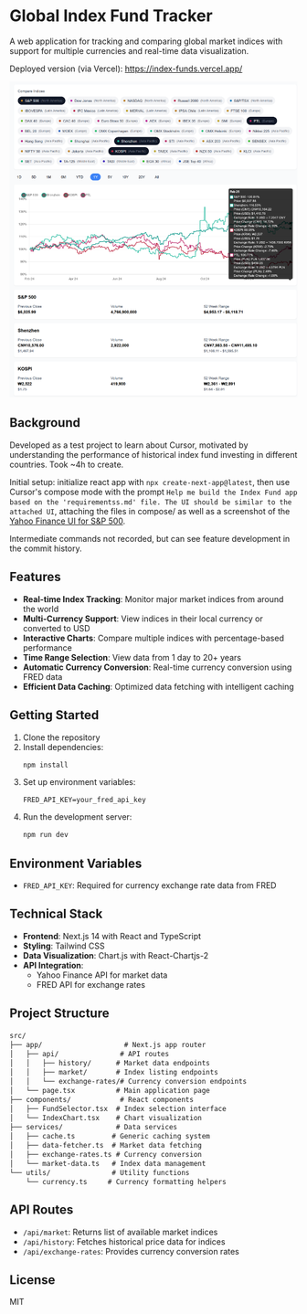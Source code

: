 # Global Index Fund Tracker

A web application for tracking and comparing global market indices with support for multiple currencies and real-time data visualization.

Deployed version (via Vercel): https://index-funds.vercel.app/

![Screenshot](readme.png "Screenshot")

## Background

Developed as a test project to learn about Cursor, motivated by understanding the performance of historical index fund investing in different countries. Took ~4h to create.

Initial setup: initialize react app with `npx create-next-app@latest`, then use Cursor's compose mode with the prompt `Help me build the Index Fund app based on the 'requirementss.md' file. The UI should be similar to the attached UI`, attaching the files in compose/ as well as a screenshot of the [Yahoo Finance UI for S&P 500](https://finance.yahoo.com/quote/%5EGSPC/).

Intermediate commands not recorded, but can see feature development in the commit history.

## Features

- **Real-time Index Tracking**: Monitor major market indices from around the world
- **Multi-Currency Support**: View indices in their local currency or converted to USD
- **Interactive Charts**: Compare multiple indices with percentage-based performance
- **Time Range Selection**: View data from 1 day to 20+ years
- **Automatic Currency Conversion**: Real-time currency conversion using FRED data
- **Efficient Data Caching**: Optimized data fetching with intelligent caching

## Getting Started

1. Clone the repository
2. Install dependencies:
   ```bash
   npm install
   ```
3. Set up environment variables:
   ```
   FRED_API_KEY=your_fred_api_key
   ```
4. Run the development server:
   ```bash
   npm run dev
   ```

## Environment Variables

- `FRED_API_KEY`: Required for currency exchange rate data from FRED

## Technical Stack

- **Frontend**: Next.js 14 with React and TypeScript
- **Styling**: Tailwind CSS
- **Data Visualization**: Chart.js with React-Chartjs-2
- **API Integration**: 
  - Yahoo Finance API for market data
  - FRED API for exchange rates

## Project Structure

```
src/
├── app/                    # Next.js app router
│   ├── api/               # API routes
│   │   ├── history/      # Market data endpoints
│   │   ├── market/       # Index listing endpoints
│   │   └── exchange-rates/# Currency conversion endpoints
│   └── page.tsx          # Main application page
├── components/            # React components
│   ├── FundSelector.tsx  # Index selection interface
│   └── IndexChart.tsx    # Chart visualization
├── services/             # Data services
│   ├── cache.ts         # Generic caching system
│   ├── data-fetcher.ts  # Market data fetching
│   ├── exchange-rates.ts # Currency conversion
│   └── market-data.ts   # Index data management
└── utils/               # Utility functions
    └── currency.ts     # Currency formatting helpers
```

## API Routes

- `/api/market`: Returns list of available market indices
- `/api/history`: Fetches historical price data for indices
- `/api/exchange-rates`: Provides currency conversion rates

## License

MIT
